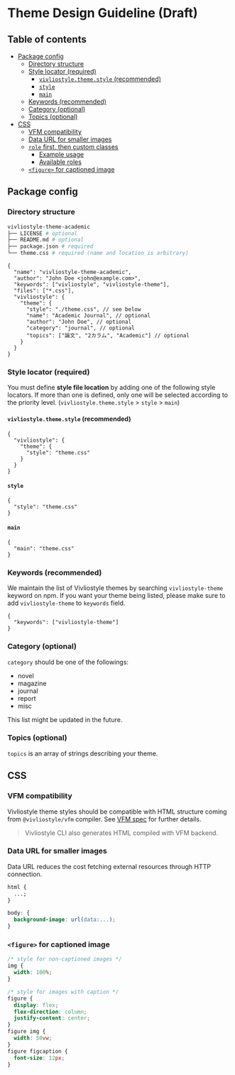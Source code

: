 # Theme Design Guideline (Draft)

## Table of contents

<!-- START doctoc generated TOC please keep comment here to allow auto update -->
<!-- DON'T EDIT THIS SECTION, INSTEAD RE-RUN doctoc TO UPDATE -->

- [Package config](#package-config)
  - [Directory structure](#directory-structure)
  - [Style locator (required)](#style-locator-required)
    - [`vivliostyle.theme.style` (recommended)](#vivliostylethemestyle-recommended)
    - [`style`](#style)
    - [`main`](#main)
  - [Keywords (recommended)](#keywords-recommended)
  - [Category (optional)](#category-optional)
  - [Topics (optional)](#topics-optional)
- [CSS](#css)
  - [VFM compatibility](#vfm-compatibility)
  - [Data URL for smaller images](#data-url-for-smaller-images)
  - [`role` first, then custom classes](#role-first-then-custom-classes)
    - [Example usage](#example-usage)
    - [Available roles](#available-roles)
  - [`<figure>` for captioned image](#figure-for-captioned-image)

<!-- END doctoc generated TOC please keep comment here to allow auto update -->

## Package config

### Directory structure

```bash
vivliostyle-theme-academic
├── LICENSE # optional
├── README.md # optional
├── package.json # required
└── theme.css # required (name and location is arbitrary)
```

```jsonc
{
  "name": "vivliostyle-theme-academic",
  "author": "John Doe <john@example.com>",
  "keywords": ["vivliostyle", "vivliostyle-theme"],
  "files": ["*.css"],
  "vivliostyle": {
    "theme": {
      "style": "./theme.css", // see below
      "name": "Academic Journal", // optional
      "author": "John Doe", // optional
      "category": "journal", // optional
      "topics": ["論文", "2カラム", "Academic"] // optional
    }
  }
}
```

### Style locator (required)

You must define **style file location** by adding one of the following style locators. If more than one is defined, only one will be selected according to the priority level. (`vivliostyle.theme.style` > `style` > `main`)

#### `vivliostyle.theme.style` (recommended)

```jsonc
{
  "vivliostyle": {
    "theme": {
      "style": "theme.css"
    }
  }
}
```

#### `style`

```jsonc
{
  "style": "theme.css"
}
```

#### `main`

```jsonc
{
  "main": "theme.css"
}
```

### Keywords (recommended)

We maintain the list of Vivliostyle themes by searching `vivliostyle-theme` keyword on npm. If you want your theme being listed, please make sure to add `vivliostyle-theme` to `keywords` field.

```jsonc
{
  "keywords": ["vivliostyle-theme"]
}
```

### Category (optional)

`category` should be one of the followings:

- novel
- magazine
- journal
- report
- misc

<!-- sync with packages/create-vivliostyle-theme/src/cli.ts -->

This list might be updated in the future.

### Topics (optional)

`topics` is an array of strings describing your theme.

## CSS

### VFM compatibility

Vivliostyle theme styles should be compatible with HTML structure coming from `@vivliostyle/vfm` compiler. See [VFM spec](https://vivliostyle.github.io/vfm/#/vfm) for further details.

> Vivliostyle CLI also generates HTML compiled with VFM backend.

### Data URL for smaller images

Data URL reduces the cost fetching external resources through HTTP connection.

```css
html {
  ...;
}

body: {
  background-image: url(data:...);
}
```

### `<figure>` for captioned image

```css
/* style for non-captioned images */
img {
  width: 100%;
}

/* style for images with caption */
figure {
  display: flex;
  flex-direction: column;
  justify-content: center;
}
figure img {
  width: 50vw;
}
figure figcaption {
  font-size: 12px;
}
```
